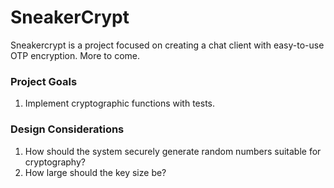 # SneakerCrypt
Sneakercrypt is a project focused on creating a chat client with easy-to-use OTP encryption. More to come.

### Project Goals
1. Implement cryptographic functions with tests.

### Design Considerations
1. How should the system securely generate random numbers suitable for cryptography?
2. How large should the key size be?
